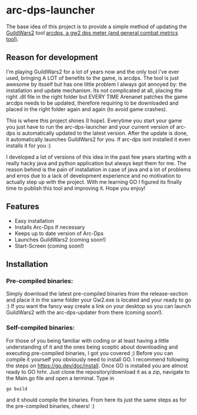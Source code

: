 # arc-dps-launcher

The base idea of this project is to provide a simple method of updating the [GuildWars2](https://www.guildwars2.com) tool [arcdps, a gw2 dps meter (and general combat metrics tool)](https://www.deltaconnected.com/arcdps/). 

## Reason for development

I'm playing GuildWars2 for a lot of years now and the only tool i've ever used, bringing A LOT of benefits to the game, is arcdps. The tool is just awesome by itsself but has one little problem I always got annoyed by: the installation and update mechanism. Its not complicated at all, placing the right .dll file in the right folder but EVERY TIME Arenanet patches the game arcdps needs to be updated, therefore requiring to be downloaded and placed in the right folder again and again (to avoid game crashes).

This is where this project shines (I hope). Everytime you start your game you just have to run the arc-dps-launcher and your current version of arc-dps is automatically updated to the latest version. After the update is done, it automatically launches GuildWars2 for you. If arc-dps isnt installed it even installs it for you :)

I developed a lot of versions of this idea in the past few years starting with a really hacky java and python application but always kept them for me. The reason behind is the pain of installation in case of java and a lot of problems and erros due to a lack of development experience and no motivation to actually step up with the project. With me learning GO I figured its finally time to publish this tool and improving it. Hope you enjoy!

## Features

* Easy installation 
* Installs Arc-Dps if necessary
* Keeps up to date version of Arc-Dps
* Launches GuildWars2 (coming soon!)
* Start-Screen (coming soon!)

## Installation

### Pre-compiled binaries:

Simply download the latest pre-compiled binaries from the release-section and place it in the same folder your Gw2.exe is located and your ready to go :) If you want the fancy way create a link on your desktop so you can launch GuildWars2 with the arc-dps-updater from there (coming soon!).

### Self-compiled binaries:

For those of you being familiar with coding or at least having a little understanding of it and the ones being sceptic about downloading and executing pre-compiled binaries, I got you covered ;) Before you can compile it yourself you obviously need to install GO. I recommend following the steps on https://go.dev/doc/install. Once GO is installed you are almost ready to GO hrhr.  Just clone the repository/download it as a zip, navigate to the Main.go file and open a terminal. Type in 

    go build

and it should compile the binaries. From here its just the same steps as for the pre-compiled binaries, cheers! :) 